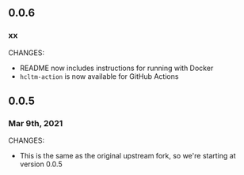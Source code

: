 ## 0.0.6
### xx

CHANGES:

* README now includes instructions for running with Docker
* `hcltm-action` is now available for GitHub Actions

## 0.0.5
### Mar 9th, 2021

CHANGES:

* This is the same as the original upstream fork, so we're starting at version 0.0.5

